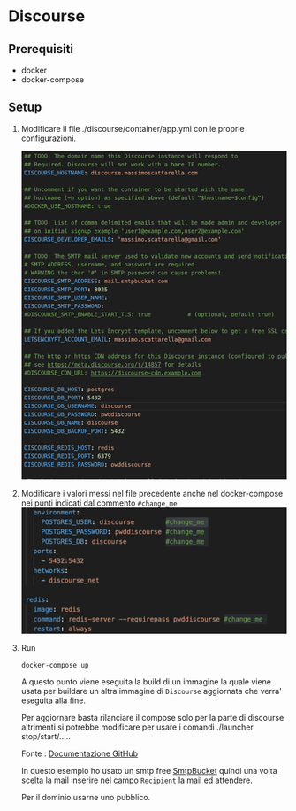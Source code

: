 # Discourse

## Prerequisiti
- docker
- docker-compose

## Setup
1. Modificare il file ./discourse/container/app.yml con le proprie configurazioni.

    ![var](./img/var.png)

2. Modificare i valori messi nel file precedente anche nel docker-compose nei punti indicati dal commento `#change_me `
    ![docker](./img/docker.png)

3. Run
    ```
    docker-compose up
    ```

    A questo punto viene eseguita la build di un immagine la quale viene usata per buildare un altra immagine di `Discourse` aggiornata che verra' eseguita alla fine. 

    Per aggiornare basta rilanciare il compose solo per la parte di discourse altrimenti si potrebbe modificare per usare i comandi ./launcher stop/start/.....
    
    Fonte : [Documentazione GitHub](https://github.com/discourse/discourse_docker)

    In questo esempio ho usato un smtp free [SmtpBucket](https://www.smtpbucket.com/) quindi una volta scelta la mail inserire nel campo `Recipient` la mail ed attendere.

    Per il dominio usarne uno pubblico.